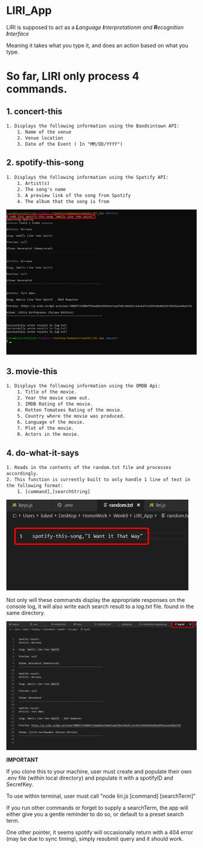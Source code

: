 # LIRI_App

LIRI is supposed to act as a _**L**anguage **I**nterpretationm and **R**ecognition **I**nterface_

Meaning it takes what you type it, and does an action based on what you type.

# So far, **LIRI** only process **4 commands**.

## 1. concert-this
    1. Displays the following information using the Bandsintown API:
        1. Name of the venue
        2. Venue location
        3. Date of the Event ( In "MM/DD/YYYY")
## 2. spotify-this-song
    1. Displays the following information using the Spotify API:
        1. Artist(s)
        2. The song's name
        3. A preview link of the song from Spotify
        4. The album that the song is from
        
![ExampleOfSpotify](./images/sample_input.png)

## 3. movie-this
    1. Displays the following information using the OMDB Api:
        1. Title of the movie.
        2. Year the movie came out.
        3. IMDB Rating of the movie.
        4. Rotten Tomatoes Rating of the movie.
        5. Country where the movie was produced.
        6. Language of the movie.
        7. Plot of the movie.
        8. Actors in the movie.

## 4. do-what-it-says
    1. Reads in the contents of the random.txt file and processes accordingly.
    2. This function is currently built to only handle 1 line of text in the following format:
        1. [command],[searchString]

![Example](./images/randomtxt_sample.png)


Not only will these commands display the appropriate responses on the console log, it will also write each search result to a log.txt file. found in the same directory.

![ExampleOfLogFileWrite](./images/logfile_sample.png)


**IMPORTANT**

If you clone this to your machine, user must create and populate their own .env file (within local directory) and populate it with a spotifyID and SecretKey.

To use within terminal, user must call "node liri.js [command] [searchTerm]"

If you run other commands or forget to supply a searchTerm, the app will either give you a gentle reminder to do so, or default to a preset search term.

One other pointer, it seems spotify will occasionally return with a 404 error (may be due to sync timing), simply resubmit query and it should work.


